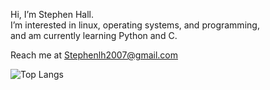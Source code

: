 Hi, I’m Stephen Hall.  
I’m interested in linux, operating systems, and programming,  
and am currently learning Python and C.

Reach me at Stephenlh2007@gmail.com

![Top Langs](https://github-readme-stats.vercel.app/api/top-langs/?username=StephenLangHall&layout=compact)

<!---
StephenLangHall/StephenLangHall is a ✨ special ✨ repository because its `README.md` (this file) appears on your GitHub profile.
You can click the Preview link to take a look at your changes.
--->
